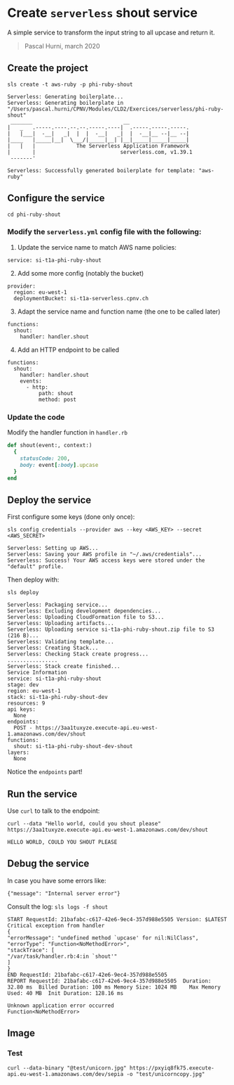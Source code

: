 # Create `serverless` shout service

A simple service to transform the input string to all upcase and return it.

> Pascal Hurni, march 2020

## Create the project

`sls create -t aws-ruby -p phi-ruby-shout`

```
Serverless: Generating boilerplate...
Serverless: Generating boilerplate in "/Users/pascal.hurni/CPNV/Modules/CLD2/Exercices/serverless/phi-ruby-shout"
 _______                             __
|   _   .-----.----.--.--.-----.----|  .-----.-----.-----.
|   |___|  -__|   _|  |  |  -__|   _|  |  -__|__ --|__ --|
|____   |_____|__|  \___/|_____|__| |__|_____|_____|_____|
|   |   |             The Serverless Application Framework
|       |                           serverless.com, v1.39.1
 -------'

Serverless: Successfully generated boilerplate for template: "aws-ruby"
```

## Configure the service

`cd phi-ruby-shout`

### Modify the `serverless.yml` config file with the following:

1. Update the service name to match AWS name policies:

```
service: si-t1a-phi-ruby-shout
```

2. Add some more config (notably the bucket)

```
provider:
  region: eu-west-1
  deploymentBucket: si-t1a-serverless.cpnv.ch
```

3. Adapt the service name and function name (the one to be called later)

```
functions:
  shout:
    handler: handler.shout
```

4. Add an HTTP endpoint to be called

```
functions:
  shout:
    handler: handler.shout
    events:
      - http:
          path: shout
          method: post
```


### Update the code

Modify the handler function in `handler.rb`

```ruby
def shout(event:, context:)
  {
    statusCode: 200,
    body: event[:body].upcase
  }
end
```


## Deploy the service

First configure some keys (done only once):

`sls config credentials --provider aws --key <AWS_KEY> --secret <AWS_SECRET>`

```
Serverless: Setting up AWS...
Serverless: Saving your AWS profile in "~/.aws/credentials"...
Serverless: Success! Your AWS access keys were stored under the "default" profile.
```

Then deploy with:

`sls deploy`

```
Serverless: Packaging service...
Serverless: Excluding development dependencies...
Serverless: Uploading CloudFormation file to S3...
Serverless: Uploading artifacts...
Serverless: Uploading service si-t1a-phi-ruby-shout.zip file to S3 (216 B)...
Serverless: Validating template...
Serverless: Creating Stack...
Serverless: Checking Stack create progress...
................
Serverless: Stack create finished...
Service Information
service: si-t1a-phi-ruby-shout
stage: dev
region: eu-west-1
stack: si-t1a-phi-ruby-shout-dev
resources: 9
api keys:
  None
endpoints:
  POST - https://3aa1tuxyze.execute-api.eu-west-1.amazonaws.com/dev/shout
functions:
  shout: si-t1a-phi-ruby-shout-dev-shout
layers:
  None
```

Notice the `endpoints` part!

## Run the service

Use `curl` to talk to the endpoint:

`curl --data "Hello world, could you shout please" https://3aa1tuxyze.execute-api.eu-west-1.amazonaws.com/dev/shout`

```
HELLO WORLD, COULD YOU SHOUT PLEASE
```

## Debug the service

In case you have some errors like:

`{"message": "Internal server error"}`

Consult the log: `sls logs -f shout`

```
START RequestId: 21bafabc-c617-42e6-9ec4-357d988e5505 Version: $LATEST
Critical exception from handler
{
"errorMessage": "undefined method `upcase' for nil:NilClass",
"errorType": "Function<NoMethodError>",
"stackTrace": [
"/var/task/handler.rb:4:in `shout'"
]
}
END RequestId: 21bafabc-c617-42e6-9ec4-357d988e5505
REPORT RequestId: 21bafabc-c617-42e6-9ec4-357d988e5505	Duration: 32.80 ms	Billed Duration: 100 ms	Memory Size: 1024 MB	Max Memory Used: 40 MB	Init Duration: 128.16 ms

Unknown application error occurred
Function<NoMethodError>
```

## Image
### Test

    curl --data-binary "@test/unicorn.jpg" https://pxyiq8fk75.execute-api.eu-west-1.amazonaws.com/dev/sepia -o "test/unicorncopy.jpg"



